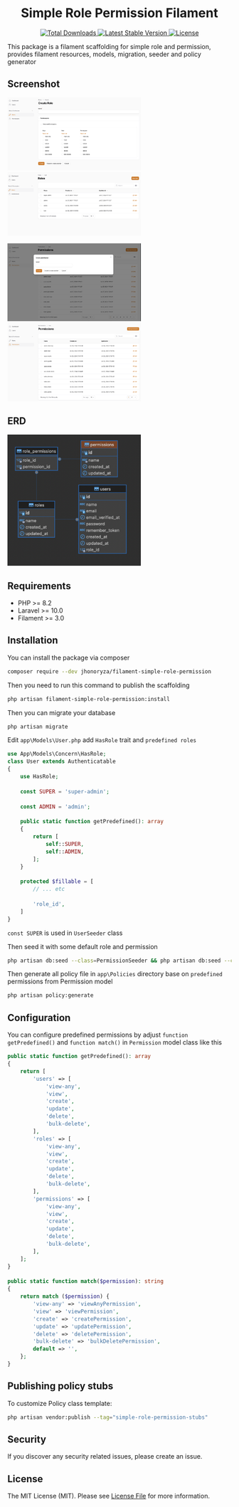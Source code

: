 <h1 align="center">Simple Role Permission Filament</h1>
<p align="center">
    <a href="https://packagist.org/packages/jhonoryza/filament-simple-role-permission">
        <img src="https://poser.pugx.org/jhonoryza/filament-simple-role-permission/d/total.svg" alt="Total Downloads">
    </a>
    <a href="https://packagist.org/packages/jhonoryza/filament-simple-role-permission">
        <img src="https://poser.pugx.org/jhonoryza/filament-simple-role-permission/v/stable.svg" alt="Latest Stable Version">
    </a>
    <a href="https://packagist.org/packages/jhonoryza/filament-simple-role-permission">
        <img src="https://poser.pugx.org/jhonoryza/filament-simple-role-permission/license.svg" alt="License">
    </a>
</p>

This package is a filament scaffolding for simple role and permission, provides filament resources, models, migration, seeder and policy generator

## Screenshot

<p float="left">
    <img src="/public/create-role.png" width="300" />
    <img src="/public/role.png" width="300" />
</p>
<p float="left">
    <img src="/public/create-permission.png" width="300" />
    <img src="/public/permission.png" width="300" />
</p>

## ERD
<p float="left">
    <img src="/public/erd.png" width="300" />
</p>

## Requirements
- PHP >= 8.2
- Laravel >= 10.0
- Filament >= 3.0

## Installation

You can install the package via composer

```bash
composer require --dev jhonoryza/filament-simple-role-permission
```

Then you need to run this command to publish the scaffolding

```bash
php artisan filament-simple-role-permission:install
```

Then you can migrate your database

```bash 
php artisan migrate
``` 

Edit `app\Models\User.php` add `HasRole` trait and `predefined roles`

```php
use App\Models\Concern\HasRole;
class User extends Authenticatable
{
    use HasRole;

    const SUPER = 'super-admin';

    const ADMIN = 'admin';

    public static function getPredefined(): array
    {
        return [
            self::SUPER,
            self::ADMIN,
        ];
    }

    protected $fillable = [
        // ... etc

        'role_id',
    ]
}
```

`const SUPER` is used in `UserSeeder` class

Then seed it with some default role and permission
```bash
php artisan db:seed --class=PermissionSeeder && php artisan db:seed --class=RoleSeeder && php artisan db:seed --class=UserSeeder
```

Then generate all policy file in `app\Policies` directory base on `predefined` permissions from Permission model

```bash
php artisan policy:generate
```

## Configuration

You can configure predefined permissions by adjust `function getPredefined()` and `function match()` in `Permission` model class like this

```php
public static function getPredefined(): array
{
    return [
        'users' => [
            'view-any',
            'view',
            'create',
            'update',
            'delete',
            'bulk-delete',
        ],
        'roles' => [
            'view-any',
            'view',
            'create',
            'update',
            'delete',
            'bulk-delete',
        ],
        'permissions' => [
            'view-any',
            'view',
            'create',
            'update',
            'delete',
            'bulk-delete',
        ],
    ];
}

public static function match($permission): string
{
    return match ($permission) {
        'view-any' => 'viewAnyPermission',
        'view' => 'viewPermission',
        'create' => 'createPermission',
        'update' => 'updatePermission',
        'delete' => 'deletePermission',
        'bulk-delete' => 'bulkDeletePermission',
        default => '',
    };
}
```

## Publishing policy stubs

To customize Policy class template:

```bash
php artisan vendor:publish --tag="simple-role-permission-stubs"
```

## Security

If you discover any security related issues, please create an issue.

## License

The MIT License (MIT). Please see [License File](LICENSE.md) for more information.